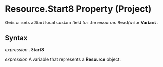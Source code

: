 
# Resource.Start8 Property (Project)

Gets or sets a Start local custom field for the resource. Read/write  **Variant** .


## Syntax

 _expression_ . **Start8**

 _expression_ A variable that represents a **Resource** object.

